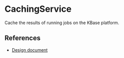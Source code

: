 # CachingService

Cache the results of running jobs on the KBase platform.

## References

* [Design document](docs/design.md)
